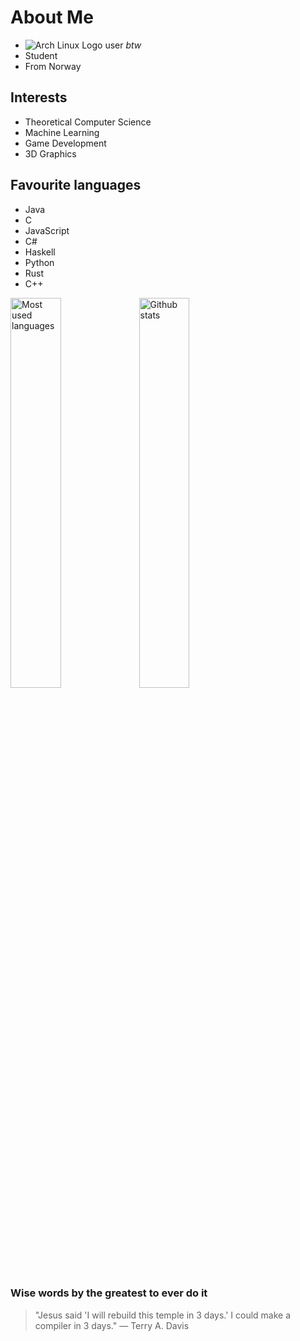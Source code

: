 

<!---
ThobiasKH/ThobiasKH is a ✨ special ✨ repository because its `README.md` (this file) appears on your GitHub profile.
You can click the Preview link to take a look at your changes.
--->

# About Me
- ![Arch Linux Logo](https://archlinux.org/favicon.ico) user *btw*
- Student
- From Norway

## Interests
- Theoretical Computer Science
- Machine Learning
- Game Development
- 3D Graphics

## Favourite languages
- Java
- C
- JavaScript
- C#
- Haskell
- Python
- Rust
- C++

<img alt="Most used languages" src="https://github-readme-stats.vercel.app/api/top-langs/?username=ThobiasKH&theme=dark&cache_seconds=60" style="width: 40%">

<img alt="Github stats" src="https://github-readme-stats.vercel.app/api?username=ThobiasKH&show_icons=true&theme=radical" style="width: 40%">


### Wise words by the greatest to ever do it
> "Jesus said 'I will rebuild this temple in 3 days.' I could make a compiler in 3 days."
> — Terry A. Davis
